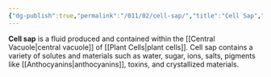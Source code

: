 ```yaml
---
{"dg-publish":true,"permalink":"/011/02/cell-sap/","title":"Cell Sap","tags":["BIOL412"],"noteIcon":"fallback","created":"2024-09-26T13:45:04.073-07:00","updated":"2024-09-26T15:15:25.345-07:00"}
---
```


**Cell sap** is a fluid produced and contained within the [[Central Vacuole\|central vacuole]] of [[Plant Cells\|plant cells]]. Cell sap contains a variety of solutes and materials such as water, sugar, ions, salts, pigments like [[Anthocyanins\|anthocyanins]], toxins, and crystallized materials.